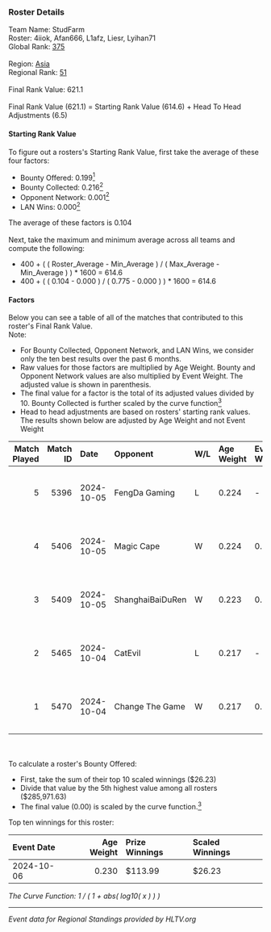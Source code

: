 ### Roster Details<br />
Team Name: StudFarm<br />
Roster: 4iiok, Afan666, L1afz, Liesr, Lyihan71<br />
Global Rank: [375](../../standings_global_2025_02_28.md)<br />
<br />
Region: [Asia]( ../../standings_asia_2025_02_28.md)<br />
Regional Rank: [51]( ../../standings_asia_2025_02_28.md)<br />
<br />
Final Rank Value:  621.1<br />
<br />
Final Rank Value (621.1) = Starting Rank Value (614.6) + Head To Head Adjustments (6.5)<br />

#### Starting Rank Value<br />
To figure out a rosters's Starting Rank Value, first take the average of these four factors:<br />
- Bounty Offered: 0.199[<sup>1</sup>](#table2)
- Bounty Collected: 0.216[<sup>2</sup>](#table1)
- Opponent Network: 0.001[<sup>2</sup>](#table1)
- LAN Wins: 0.000[<sup>2</sup>](#table1)

The average of these factors is 0.104<br />
<br />
Next, take the maximum and minimum average across all teams and compute the following:<br />
- 400 + ( ( Roster_Average - Min_Average ) / ( Max_Average - Min_Average ) ) * 1600 = 614.6
- 400 + ( ( 0.104 - 0.000 ) / ( 0.775 - 0.000 ) ) * 1600 = 614.6


#### Factors<br />
Below you can see a table of all of the matches that contributed to this roster's Final Rank Value.<br />
Note:<br />

- For Bounty Collected, Opponent Network, and LAN Wins, we consider only the ten best results over the past 6 months.
- Raw values for those factors are multiplied by Age Weight. Bounty and Opponent Network values are also multiplied by Event Weight. The adjusted value is shown in parenthesis.
- The final value for a factor is the total of its adjusted values divided by 10. Bounty Collected is further scaled by the curve function[<sup>3</sup>](#curveFunction)
- Head to head adjustments are based on rosters' starting rank values. The results shown below are adjusted by Age Weight and not Event Weight
<span id="table1"></span><br />


| Match Played | Match ID | Date       | Opponent         | W/L | Age Weight | Event Weight | Bounty Collected | Opponent Network | LAN Wins  | H2H Adj. | Roster                                 |
| -: | -: | :- | :- | :- | :- | :- | :- | :- | :- | -: | :- |
|            5 |     5396 | 2024-10-05 | FengDa Gaming    | L   | 0.224      | -            | -                | -                | -         |    -2.13 | 4iiok, Afan666, L1afz, Liesr, Lyihan71 |
|            4 |     5406 | 2024-10-05 | Magic Cape       | W   | 0.224      | 0.143        | 0.005 (0.000)    | 0.155 (0.005)    | 0 (0.000) |     4.25 | 4iiok, Afan666, L1afz, Liesr, Lyihan71 |
|            3 |     5409 | 2024-10-05 | ShanghaiBaiDuRen | W   | 0.223      | 0.143        | 0.000 (0.000)    | 0.000 (0.000)    | 0 (0.000) |     2.31 | 4iiok, Afan666, L1afz, Liesr, Lyihan71 |
|            2 |     5465 | 2024-10-04 | CatEvil          | L   | 0.217      | -            | -                | -                | -         |    -3.11 | 4iiok, Afan666, L1afz, Liesr, Lyihan71 |
|            1 |     5470 | 2024-10-04 | Change The Game  | W   | 0.217      | 0.143        | 0.072 (0.002)    | 0.136 (0.004)    | 0 (0.000) |     5.16 | 4iiok, Afan666, L1afz, Liesr, Lyihan71 |

<br />
<span id="table2"></span><br />
To calculate a roster's Bounty Offered:<br />

- First, take the sum of their top 10 scaled winnings ($26.23)
- Divide that value by the 5th highest value among all rosters ($285,971.63)
- The final value (0.00) is scaled by the curve function.[<sup>3</sup>](#curveFunction)

Top ten winnings for this roster:<br />

| Event Date | Age Weight | Prize Winnings | Scaled Winnings |
| :- | -: | :- | :- |
| 2024-10-06 |      0.230 | $113.99        | $26.23          |


<span id="curveFunction"></span>_The Curve Function: 1 / ( 1 + abs( log10( x ) ) )_<br />

---
_Event data for Regional Standings provided by HLTV.org_<br />
